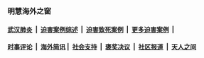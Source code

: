 
### 明慧海外之窗

####  [武汉肺炎](indexes/365.md?t=06281001) &nbsp;|&nbsp;  [迫害案例综述](indexes/328.md?t=06281001) &nbsp;|&nbsp; [迫害致死案例](indexes/277.md?t=06281001)  &nbsp;|&nbsp; [更多迫害案例](indexes/81.md?t=06281001)  &nbsp;|&nbsp; 
####  [时事评论](indexes/19.md?t=06281001) &nbsp;|&nbsp; [海外简讯](indexes/245.md?t=06281001)&nbsp;|&nbsp;  [社会支持](indexes/140.md?t=06281001) &nbsp;|&nbsp; [褒奖决议](indexes/282.md?t=06281001) &nbsp;|&nbsp; [社区报道](indexes/91.md?t=06281001)  &nbsp;|&nbsp; [天人之间](indexes/78.md?t=06281001) 

